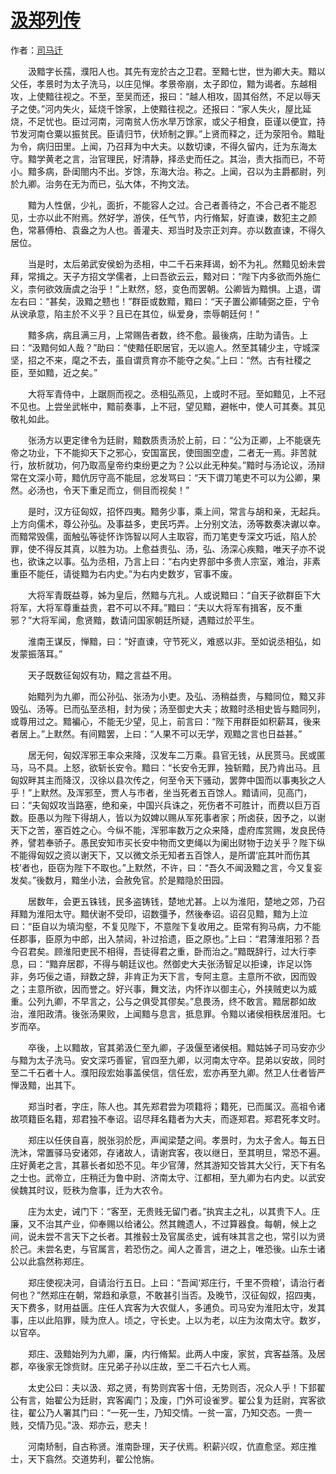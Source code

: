 # [汲郑列传](http://so.gushiwen.org/guwen/bookv_207.aspx)

作者：[司马迁](http://so.gushiwen.org/author_608.aspx)

　　汲黯字长孺，濮阳人也。其先有宠於古之卫君。至黯七世，世为卿大夫。黯以父任，孝景时为太子洗马，以庄见惮。孝景帝崩，太子即位，黯为谒者。东越相攻，上使黯往视之。不至，至吴而还，报曰：“越人相攻，固其俗然，不足以辱天子之使。”河内失火，延烧千馀家，上使黯往视之。还报曰：“家人失火，屋比延烧，不足忧也。臣过河南，河南贫人伤水旱万馀家，或父子相食，臣谨以便宜，持节发河南仓粟以振贫民。臣请归节，伏矫制之罪。”上贤而释之，迁为荥阳令。黯耻为令，病归田里。上闻，乃召拜为中大夫。以数切谏，不得久留内，迁为东海太守。黯学黄老之言，治官理民，好清静，择丞史而任之。其治，责大指而已，不苛小。黯多病，卧闺閤内不出。岁馀，东海大治。称之。上闻，召以为主爵都尉，列於九卿。治务在无为而已，弘大体，不拘文法。

　　黯为人性倨，少礼，面折，不能容人之过。合己者善待之，不合己者不能忍见，士亦以此不附焉。然好学，游侠，任气节，内行脩絜，好直谏，数犯主之颜色，常慕傅柏、袁盎之为人也。善灌夫、郑当时及宗正刘弃。亦以数直谏，不得久居位。

　　当是时，太后弟武安侯蚡为丞相，中二千石来拜谒，蚡不为礼。然黯见蚡未尝拜，常揖之。天子方招文学儒者，上曰吾欲云云，黯对曰：“陛下内多欲而外施仁义，柰何欲效唐虞之治乎！”上默然，怒，变色而罢朝。公卿皆为黯惧。上退，谓左右曰：“甚矣，汲黯之戆也！”群臣或数黯，黯曰：“天子置公卿辅弼之臣，宁令从谀承意，陷主於不义乎？且已在其位，纵爱身，柰辱朝廷何！”

　　黯多病，病且满三月，上常赐告者数，终不愈。最後病，庄助为请告。上曰：“汲黯何如人哉？”助曰：“使黯任职居官，无以逾人。然至其辅少主，守城深坚，招之不来，麾之不去，虽自谓贲育亦不能夺之矣。”上曰：“然。古有社稷之臣，至如黯，近之矣。”

　　大将军青侍中，上踞厕而视之。丞相弘燕见，上或时不冠。至如黯见，上不冠不见也。上尝坐武帐中，黯前奏事，上不冠，望见黯，避帐中，使人可其奏。其见敬礼如此。

　　张汤方以更定律令为廷尉，黯数质责汤於上前，曰：“公为正卿，上不能襃先帝之功业，下不能抑天下之邪心，安国富民，使囹圄空虚，二者无一焉。非苦就行，放析就功，何乃取高皇帝约束纷更之为？公以此无种矣。”黯时与汤论议，汤辩常在文深小苛，黯伉厉守高不能屈，忿发骂曰：“天下谓刀笔吏不可以为公卿，果然。必汤也，令天下重足而立，侧目而视矣！”

　　是时，汉方征匈奴，招怀四夷。黯务少事，乘上间，常言与胡和亲，无起兵。上方向儒术，尊公孙弘。及事益多，吏民巧弄。上分别文法，汤等数奏决谳以幸。而黯常毁儒，面触弘等徒怀诈饰智以阿人主取容，而刀笔吏专深文巧诋，陷人於罪，使不得反其真，以胜为功。上愈益贵弘、汤，弘、汤深心疾黯，唯天子亦不说也，欲诛之以事。弘为丞相，乃言上曰：“右内史界部中多贵人宗室，难治，非素重臣不能任，请徙黯为右内史。”为右内史数岁，官事不废。

　　大将军青既益尊，姊为皇后，然黯与亢礼。人或说黯曰：“自天子欲群臣下大将军，大将军尊重益贵，君不可以不拜。”黯曰：“夫以大将军有揖客，反不重邪？”大将军闻，愈贤黯，数请问国家朝廷所疑，遇黯过於平生。

　　淮南王谋反，惮黯，曰：“好直谏，守节死义，难惑以非。至如说丞相弘，如发蒙振落耳。”

　　天子既数征匈奴有功，黯之言益不用。

　　始黯列为九卿，而公孙弘、张汤为小吏。及弘、汤稍益贵，与黯同位，黯又非毁弘、汤等。已而弘至丞相，封为侯；汤至御史大夫；故黯时丞相史皆与黯同列，或尊用过之。黯褊心，不能无少望，见上，前言曰：“陛下用群臣如积薪耳，後来者居上。”上默然。有间黯罢，上曰：“人果不可以无学，观黯之言也日益甚。”

　　居无何，匈奴浑邪王率众来降，汉发车二万乘。县官无钱，从民贳马。民或匿马，马不具。上怒，欲斩长安令。黯曰：“长安令无罪，独斩黯，民乃肯出马。且匈奴畔其主而降汉，汉徐以县次传之，何至令天下骚动，罢弊中国而以事夷狄之人乎！”上默然。及浑邪至，贾人与市者，坐当死者五百馀人。黯请间，见高门，曰：“夫匈奴攻当路塞，绝和亲，中国兴兵诛之，死伤者不可胜计，而费以巨万百数。臣愚以为陛下得胡人，皆以为奴婢以赐从军死事者家；所卤获，因予之，以谢天下之苦，塞百姓之心。今纵不能，浑邪率数万之众来降，虚府库赏赐，发良民侍养，譬若奉骄子。愚民安知市买长安中物而文吏绳以为阑出财物于边关乎？陛下纵不能得匈奴之资以谢天下，又以微文杀无知者五百馀人，是所谓‘庇其叶而伤其枝’者也，臣窃为陛下不取也。”上默然，不许，曰：“吾久不闻汲黯之言，今又复妄发矣。”後数月，黯坐小法，会赦免官。於是黯隐於田园。

　　居数年，会更五铢钱，民多盗铸钱，楚地尤甚。上以为淮阳，楚地之郊，乃召拜黯为淮阳太守。黯伏谢不受印，诏数彊予，然後奉诏。诏召见黯，黯为上泣曰：“臣自以为填沟壑，不复见陛下，不意陛下复收用之。臣常有狗马病，力不能任郡事，臣原为中郎，出入禁闼，补过拾遗，臣之原也。”上曰：“君薄淮阳邪？吾今召君矣。顾淮阳吏民不相得，吾徒得君之重，卧而治之。”黯既辞行，过大行李息，曰：“黯弃居郡，不得与朝廷议也。然御史大夫张汤智足以拒谏，诈足以饰非，务巧佞之语，辩数之辞，非肯正为天下言，专阿主意。主意所不欲，因而毁之；主意所欲，因而誉之。好兴事，舞文法，内怀诈以御主心，外挟贼吏以为威重。公列九卿，不早言之，公与之俱受其僇矣。”息畏汤，终不敢言。黯居郡如故治，淮阳政清。後张汤果败，上闻黯与息言，抵息罪。令黯以诸侯相秩居淮阳。七岁而卒。

　　卒後，上以黯故，官其弟汲仁至九卿，子汲偃至诸侯相。黯姑姊子司马安亦少与黯为太子洗马。安文深巧善宦，官四至九卿，以河南太守卒。昆弟以安故，同时至二千石者十人。濮阳段宏始事盖侯信，信任宏，宏亦再至九卿。然卫人仕者皆严惮汲黯，出其下。

　　郑当时者，字庄，陈人也。其先郑君尝为项籍将；籍死，已而属汉。高祖令诸故项籍臣名籍，郑君独不奉诏。诏尽拜名籍者为大夫，而逐郑君。郑君死孝文时。

　　郑庄以任侠自喜，脱张羽於戹，声闻梁楚之间。孝景时，为太子舍人。每五日洗沐，常置驿马安诸郊，存诸故人，请谢宾客，夜以继日，至其明旦，常恐不遍。庄好黄老之言，其慕长者如恐不见。年少官薄，然其游知交皆其大父行，天下有名之士也。武帝立，庄稍迁为鲁中尉、济南太守、江都相，至九卿为右内史。以武安侯魏其时议，贬秩为詹事，迁为大农令。

　　庄为太史，诫门下：“客至，无贵贱无留门者。”执宾主之礼，以其贵下人。庄廉，又不治其产业，仰奉赐以给诸公。然其餽遗人，不过算器食。每朝，候上之间，说未尝不言天下之长者。其推毂士及官属丞史，诚有味其言之也，常引以为贤於己。未尝名吏，与官属言，若恐伤之。闻人之善言，进之上，唯恐後。山东士诸公以此翕然称郑庄。

　　郑庄使视决河，自请治行五日。上曰：“吾闻‘郑庄行，千里不赍粮’，请治行者何也？”然郑庄在朝，常趋和承意，不敢甚引当否。及晚节，汉征匈奴，招四夷，天下费多，财用益匮。庄任人宾客为大农僦人，多逋负。司马安为淮阳太守，发其事，庄以此陷罪，赎为庶人。顷之，守长史。上以为老，以庄为汝南太守。数岁，以官卒。

　　郑庄、汲黯始列为九卿，廉，内行脩絜。此两人中废，家贫，宾客益落。及居郡，卒後家无馀赀财。庄兄弟子孙以庄故，至二千石六七人焉。

　　太史公曰：夫以汲、郑之贤，有势则宾客十倍，无势则否，况众人乎！下邽翟公有言，始翟公为廷尉，宾客阗门；及废，门外可设雀罗。翟公复为廷尉，宾客欲往，翟公乃人署其门曰：“一死一生，乃知交情。一贫一富，乃知交态。一贵一贱，交情乃见。”汲、郑亦云，悲夫！

　　河南矫制，自古称贤。淮南卧理，天子伏焉。积薪兴叹，伉直愈坚。郑庄推士，天下翕然。交道势利，翟公怆旃。

